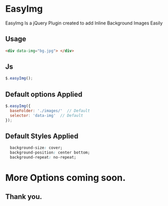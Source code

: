 # EasyImg
EasyImg Is a jQuery Plugin created to add Inline Background Images Easily 

## Usage

```html
<div data-img="bg.jpg"> </div>
```

## Js

```javascript
$.easyImg();
```

## Default options Applied

```javascript
$.easyImg({
  baseFolder: './images/'  // Default
  selector: 'data-img'  // Default
});
```

## Default Styles Applied

```css
  background-size: cover;
  background-position: center bottom;
  background-repeat: no-repeat;
```

# More Options coming soon.
## Thank you.
